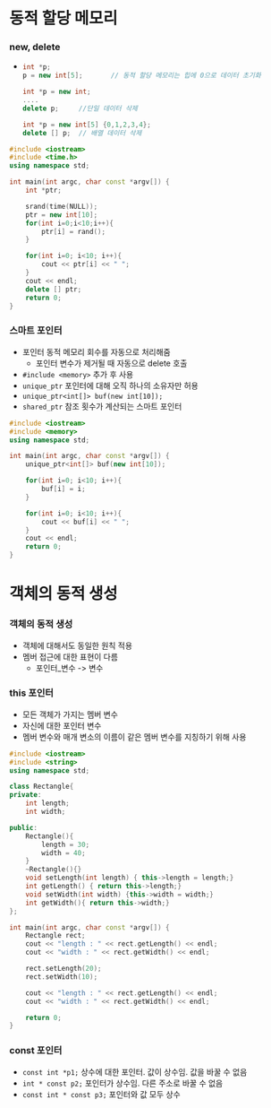 # 동적 할당 메모리

### new, delete

- ```c++
  int *p;
  p = new int[5];		// 동적 할당 메모리는 힙에 0으로 데이터 초기화
  
  int *p = new int;
  ....
  delete p;		//단일 데이터 삭제
  
  int *p = new int[5] {0,1,2,3,4};
  delete [] p;	// 배열 데이터 삭제
  ```



``` c++
#include <iostream>
#include <time.h>
using namespace std;

int main(int argc, char const *argv[]) {
    int *ptr;

    srand(time(NULL));
    ptr = new int[10];
    for(int i=0;i<10;i++){
        ptr[i] = rand();
    }

    for(int i=0; i<10; i++){
        cout << ptr[i] << " ";
    }
    cout << endl;
    delete [] ptr;
    return 0;
}
```



### 스마트 포인터

- 포인터 동적 메모리 회수를 자동으로 처리해줌
  - 포인터 변수가 제거될 때 자동으로 delete 호출
- `#include <memory>` 추가 후 사용
- `unique_ptr` 포인터에 대해 오직 하나의 소유자만 허용
- `unique_ptr<int[]> buf(new int[10]);`
- `shared_ptr` 참조 횟수가 계산되는 스마트 포인터

```c++
#include <iostream>
#include <memory>
using namespace std;

int main(int argc, char const *argv[]) {
    unique_ptr<int[]> buf(new int[10]);

    for(int i=0; i<10; i++){
        buf[i] = i;
    }

    for(int i=0; i<10; i++){
        cout << buf[i] << " ";
    }
    cout << endl;
    return 0;
}
```



# 객체의 동적 생성

### 객체의 동적 생성

- 객체에 대해서도 동일한 원칙 적용
- 멤버 접근에 대한 표현이 다름
  - 포인터_변수 -> 변수



### this 포인터

- 모든 객체가 가지는 멤버 변수
- 자신에 대한 포인터 변수
- 멤버 변수와 매개 변소의 이름이 같은 멤버 변수를 지칭하기 위해 사용

```c++
#include <iostream>
#include <string>
using namespace std;

class Rectangle{
private:
    int length;
    int width;

public:
    Rectangle(){
        length = 30;
        width = 40;
    }
    ~Rectangle(){}
    void setLength(int length) { this->length = length;}
    int getLength() { return this->length;}
    void setWidth(int width) {this->width = width;}
    int getWidth(){ return this->width;}
};

int main(int argc, char const *argv[]) {
    Rectangle rect;
    cout << "length : " << rect.getLength() << endl;
    cout << "width : " << rect.getWidth() << endl;

    rect.setLength(20);
    rect.setWidth(10);

    cout << "length : " << rect.getLength() << endl;
    cout << "width : " << rect.getWidth() << endl;

    return 0;
}
```



### const 포인터

- `const int *p1;` 상수에 대한 포인터. 값이 상수임. 값을 바꿀 수 없음
- `int * const p2;` 포인터가 상수임. 다른 주소로 바꿀 수 없음
- `const int * const p3;` 포인터와 값 모두 상수